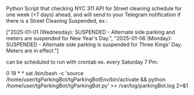 Python Script that checking NYC 311 API for Street cleaning schedule for one week (+7 days) ahead,
and will send to your Telegram notification if there is a Street Cleaning Suspended, ex.:

["2025-01-01 (Wednesday): SUSPENDED - Alternate side parking and meters are suspended for New Year's Day.",
 "2025-01-06 (Monday): SUSPENDED - Alternate side parking is suspended for Three Kings' Day. Meters are in effect."]

 can be scheduled to run with crontab ex. every Saturday 7 Pm:

 0 19 * * sat /bin/bash -c 'source /home/user/tgParkingBot/tgParkingBotEnv/bin/activate && python /home/user/tgParkingBot/tgParkingBot.py' >> /var/log/parkingBot.log 2>&1
